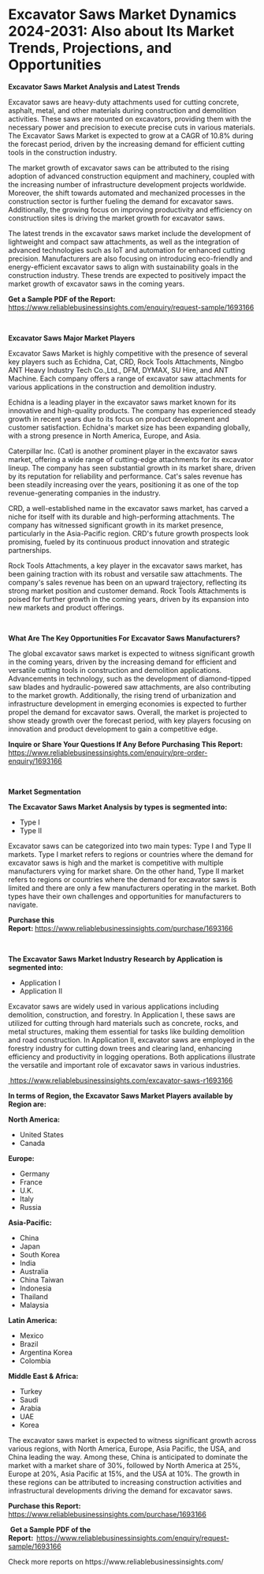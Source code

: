 <p><h1>Excavator Saws Market Dynamics 2024-2031: Also about Its Market Trends, Projections, and Opportunities</h1></p><p><strong>Excavator Saws Market Analysis and Latest Trends</strong></p>
<p><p>Excavator saws are heavy-duty attachments used for cutting concrete, asphalt, metal, and other materials during construction and demolition activities. These saws are mounted on excavators, providing them with the necessary power and precision to execute precise cuts in various materials. The Excavator Saws Market is expected to grow at a CAGR of 10.8% during the forecast period, driven by the increasing demand for efficient cutting tools in the construction industry.</p><p>The market growth of excavator saws can be attributed to the rising adoption of advanced construction equipment and machinery, coupled with the increasing number of infrastructure development projects worldwide. Moreover, the shift towards automated and mechanized processes in the construction sector is further fueling the demand for excavator saws. Additionally, the growing focus on improving productivity and efficiency on construction sites is driving the market growth for excavator saws.</p><p>The latest trends in the excavator saws market include the development of lightweight and compact saw attachments, as well as the integration of advanced technologies such as IoT and automation for enhanced cutting precision. Manufacturers are also focusing on introducing eco-friendly and energy-efficient excavator saws to align with sustainability goals in the construction industry. These trends are expected to positively impact the market growth of excavator saws in the coming years.</p></p>
<p><strong>Get a Sample PDF of the Report:&nbsp;</strong> <a href="https://www.reliablebusinessinsights.com/enquiry/request-sample/1693166">https://www.reliablebusinessinsights.com/enquiry/request-sample/1693166</a></p>
<p>&nbsp;</p>
<p><strong>Excavator Saws Major Market Players</strong></p>
<p><p>Excavator Saws Market is highly competitive with the presence of several key players such as Echidna, Cat, CRD, Rock Tools Attachments, Ningbo ANT Heavy Industry Tech Co.,Ltd., DFM, DYMAX, SU Hire, and ANT Machine. Each company offers a range of excavator saw attachments for various applications in the construction and demolition industry.</p><p>Echidna is a leading player in the excavator saws market known for its innovative and high-quality products. The company has experienced steady growth in recent years due to its focus on product development and customer satisfaction. Echidna's market size has been expanding globally, with a strong presence in North America, Europe, and Asia.</p><p>Caterpillar Inc. (Cat) is another prominent player in the excavator saws market, offering a wide range of cutting-edge attachments for its excavator lineup. The company has seen substantial growth in its market share, driven by its reputation for reliability and performance. Cat's sales revenue has been steadily increasing over the years, positioning it as one of the top revenue-generating companies in the industry.</p><p>CRD, a well-established name in the excavator saws market, has carved a niche for itself with its durable and high-performing attachments. The company has witnessed significant growth in its market presence, particularly in the Asia-Pacific region. CRD's future growth prospects look promising, fueled by its continuous product innovation and strategic partnerships.</p><p>Rock Tools Attachments, a key player in the excavator saws market, has been gaining traction with its robust and versatile saw attachments. The company's sales revenue has been on an upward trajectory, reflecting its strong market position and customer demand. Rock Tools Attachments is poised for further growth in the coming years, driven by its expansion into new markets and product offerings.</p></p>
<p>&nbsp;</p>
<p><strong>What Are The Key Opportunities For Excavator Saws Manufacturers?</strong></p>
<p><p>The global excavator saws market is expected to witness significant growth in the coming years, driven by the increasing demand for efficient and versatile cutting tools in construction and demolition applications. Advancements in technology, such as the development of diamond-tipped saw blades and hydraulic-powered saw attachments, are also contributing to the market growth. Additionally, the rising trend of urbanization and infrastructure development in emerging economies is expected to further propel the demand for excavator saws. Overall, the market is projected to show steady growth over the forecast period, with key players focusing on innovation and product development to gain a competitive edge.</p></p>
<p><strong>Inquire or Share Your Questions If Any Before Purchasing This Report:</strong> <a href="https://www.reliablebusinessinsights.com/enquiry/pre-order-enquiry/1693166">https://www.reliablebusinessinsights.com/enquiry/pre-order-enquiry/1693166</a></p>
<p>&nbsp;</p>
<p><strong>Market Segmentation</strong></p>
<p><strong>The Excavator Saws Market Analysis by types is segmented into:</strong></p>
<p><ul><li>Type I</li><li>Type II</li></ul></p>
<p><p>Excavator saws can be categorized into two main types: Type I and Type II markets. Type I market refers to regions or countries where the demand for excavator saws is high and the market is competitive with multiple manufacturers vying for market share. On the other hand, Type II market refers to regions or countries where the demand for excavator saws is limited and there are only a few manufacturers operating in the market. Both types have their own challenges and opportunities for manufacturers to navigate.</p></p>
<p><strong>Purchase this Report:&nbsp;</strong><a href="https://www.reliablebusinessinsights.com/purchase/1693166">https://www.reliablebusinessinsights.com/purchase/1693166</a></p>
<p>&nbsp;</p>
<p><strong>The Excavator Saws Market Industry Research by Application is segmented into:</strong></p>
<p><ul><li>Application I</li><li>Application II</li></ul></p>
<p><p>Excavator saws are widely used in various applications including demolition, construction, and forestry. In Application I, these saws are utilized for cutting through hard materials such as concrete, rocks, and metal structures, making them essential for tasks like building demolition and road construction. In Application II, excavator saws are employed in the forestry industry for cutting down trees and clearing land, enhancing efficiency and productivity in logging operations. Both applications illustrate the versatile and important role of excavator saws in various industries.</p></p>
<p><a href="https://www.reliablebusinessinsights.com/excavator-saws-r1693166">&nbsp;https://www.reliablebusinessinsights.com/excavator-saws-r1693166</a></p>
<p><strong>In terms of Region, the Excavator Saws Market Players available by Region are:</strong></p>
<p>
    <p> <strong> North America: </strong>
        <ul>
            <li>United States</li>
            <li>Canada</li>
        </ul>
        </p> 
    <p> <strong> Europe: </strong>
        <ul>
            <li>Germany</li>
            <li>France</li>
            <li>U.K.</li>
            <li>Italy</li>
            <li>Russia</li>
        </ul>
        </p> 
    <p> <strong> Asia-Pacific: </strong>
        <ul>
            <li>China</li>
            <li>Japan</li>
            <li>South Korea</li>
            <li>India</li>
            <li>Australia</li>
            <li>China Taiwan</li>
            <li>Indonesia</li>
            <li>Thailand</li>
            <li>Malaysia</li>
        </ul>
        </p> 
    <p> <strong> Latin America: </strong>
        <ul>
            <li>Mexico</li>
            <li>Brazil</li>
            <li>Argentina Korea</li>
            <li>Colombia</li>
        </ul>
        </p> 
    <p> <strong> Middle East & Africa: </strong>
        <ul>
            <li>Turkey</li>
            <li>Saudi</li>
            <li>Arabia</li>
            <li>UAE</li>
            <li>Korea</li>
        </ul>
    </p>
    </p>
<p><p>The excavator saws market is expected to witness significant growth across various regions, with North America, Europe, Asia Pacific, the USA, and China leading the way. Among these, China is anticipated to dominate the market with a market share of 30%, followed by North America at 25%, Europe at 20%, Asia Pacific at 15%, and the USA at 10%. The growth in these regions can be attributed to increasing construction activities and infrastructural developments driving the demand for excavator saws.</p></p>
<p><strong>Purchase this Report: </strong><a href="https://www.reliablebusinessinsights.com/purchase/1693166">https://www.reliablebusinessinsights.com/purchase/1693166</a></p>
<p>&nbsp;<strong>Get a Sample PDF of the Report:&nbsp;&nbsp;</strong><a href="https://www.reliablebusinessinsights.com/enquiry/request-sample/1693166">https://www.reliablebusinessinsights.com/enquiry/request-sample/1693166</a></p>
<p><strong></strong></p>
<p>Check more reports on https://www.reliablebusinessinsights.com/</p>